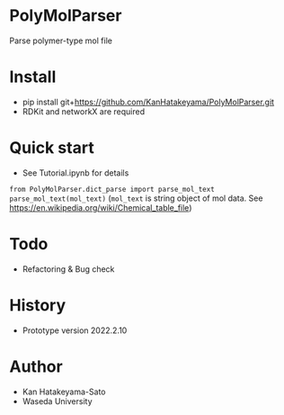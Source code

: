 # PolyMolParser
 Parse polymer-type mol file

# Install
- pip install git+https://github.com/KanHatakeyama/PolyMolParser.git
- RDKit and networkX are required

# Quick start 
- See Tutorial.ipynb for details

`
from PolyMolParser.dict_parse import parse_mol_text
`
`
parse_mol_text(mol_text)
`
(`mol_text` is string object of mol data. See https://en.wikipedia.org/wiki/Chemical_table_file)


# Todo
- Refactoring & Bug check

# History
- Prototype version 2022.2.10

# Author
- Kan Hatakeyama-Sato
- Waseda University


